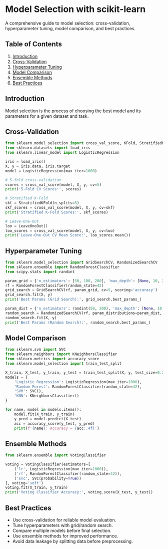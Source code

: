 # Model Selection with scikit-learn

A comprehensive guide to model selection: cross-validation, hyperparameter tuning, model comparison, and best practices.

## Table of Contents

1. [Introduction](#introduction)
2. [Cross-Validation](#cross-validation)
3. [Hyperparameter Tuning](#hyperparameter-tuning)
4. [Model Comparison](#model-comparison)
5. [Ensemble Methods](#ensemble-methods)
6. [Best Practices](#best-practices)

## Introduction

Model selection is the process of choosing the best model and its parameters for a given dataset and task.

## Cross-Validation

```python
from sklearn.model_selection import cross_val_score, KFold, StratifiedKFold, LeaveOneOut
from sklearn.datasets import load_iris
from sklearn.linear_model import LogisticRegression

iris = load_iris()
X, y = iris.data, iris.target
model = LogisticRegression(max_iter=1000)

# 5-fold cross-validation
scores = cross_val_score(model, X, y, cv=5)
print('5-Fold CV Scores:', scores)

# Stratified K-Fold
skf = StratifiedKFold(n_splits=5)
skf_scores = cross_val_score(model, X, y, cv=skf)
print('Stratified K-Fold Scores:', skf_scores)

# Leave-One-Out
loo = LeaveOneOut()
loo_scores = cross_val_score(model, X, y, cv=loo)
print('Leave-One-Out CV Mean Score:', loo_scores.mean())
```

## Hyperparameter Tuning

```python
from sklearn.model_selection import GridSearchCV, RandomizedSearchCV
from sklearn.ensemble import RandomForestClassifier
from scipy.stats import randint

param_grid = {'n_estimators': [50, 100, 200], 'max_depth': [None, 10, 20]}
rf = RandomForestClassifier(random_state=42)
grid_search = GridSearchCV(rf, param_grid, cv=5, scoring='accuracy')
grid_search.fit(X, y)
print('Best Params (Grid Search):', grid_search.best_params_)

param_dist = {'n_estimators': randint(50, 200), 'max_depth': [None, 10, 20]}
random_search = RandomizedSearchCV(rf, param_distributions=param_dist, n_iter=10, cv=5, random_state=42)
random_search.fit(X, y)
print('Best Params (Random Search):', random_search.best_params_)
```

## Model Comparison

```python
from sklearn.svm import SVC
from sklearn.neighbors import KNeighborsClassifier
from sklearn.metrics import accuracy_score
from sklearn.model_selection import train_test_split

X_train, X_test, y_train, y_test = train_test_split(X, y, test_size=0.2, random_state=42, stratify=y)
models = {
    'Logistic Regression': LogisticRegression(max_iter=1000),
    'Random Forest': RandomForestClassifier(random_state=42),
    'SVM': SVC(),
    'KNN': KNeighborsClassifier()
}

for name, model in models.items():
    model.fit(X_train, y_train)
    y_pred = model.predict(X_test)
    acc = accuracy_score(y_test, y_pred)
    print(f'{name}: Accuracy = {acc:.4f}')
```

## Ensemble Methods

```python
from sklearn.ensemble import VotingClassifier

voting = VotingClassifier(estimators=[
    ('lr', LogisticRegression(max_iter=1000)),
    ('rf', RandomForestClassifier(random_state=42)),
    ('svc', SVC(probability=True))
], voting='soft')
voting.fit(X_train, y_train)
print('Voting Classifier Accuracy:', voting.score(X_test, y_test))
```

## Best Practices

- Use cross-validation for reliable model evaluation.
- Tune hyperparameters with grid/random search.
- Compare multiple models before final selection.
- Use ensemble methods for improved performance.
- Avoid data leakage by splitting data before preprocessing. 